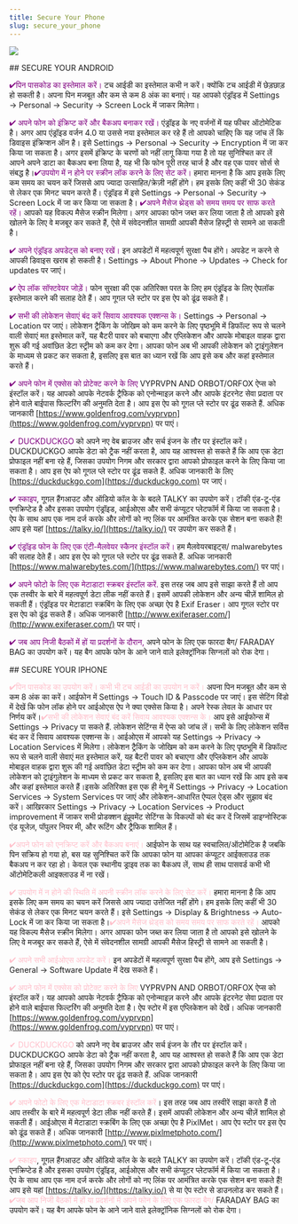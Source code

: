 ```yaml
---
title: Secure Your Phone
slug: secure_your_phone
---
```


![](/images/coverchap_3.jpg)


<div class="SECPHONE_H2" markdown="1">## SECURE YOUR ANDROID</div>




<span class="leadtip" style="color:purple">✔पिन पासकोड का इस्तेमाल करें।</span> टच आईडी का इस्तेमाल कभी न करें। क्योंकि टच आईडी में छेड़छाड़ हो सकती है। अपना पिन मजबूत और कम से कम 8 अंक का बनाएं। यह आपको एंड्रॉइड में Settings → Personal → Security → Screen Lock में जाकर मिलेगा।

<span class="leadtip" style="color:purple">✔ अपने फोन को इंक्रिप्ट करें और बैकअप बनाकर रखें।</span> एंड्रॉइड के नए वर्जनों में यह फीचर ऑटोमेटिक है। अगर आप एंड्रॉइड वर्जन 4.0 या उससे नया इस्तेमाल कर रहे हैं तो आपको चाहिए कि यह जांच लें कि डिवाइस इंक्रिप्शन ऑन है। इसे Settings → Personal → Security → Encryption में जा कर किया जा सकता है। अगर इसमें इंक्रिप्ट के चरणों को नहीं लागू किया गया है तो यह सुनिश्चित कर लें आपने अपने डाटा का बैकअप बना लिया है, यह भी कि फोन पूरी तरह चार्ज है और वह एक पावर सोर्स से संबद्ध है।<span class="leadtip" style="color:purple">✔उपयोग में न होने पर स्क्रीन लॉक करने के लिए सेट करें।</span> हमारा मानना है कि आप इसके लिए कम समय का चयन करें जिससे आप ज्यादा उत्साहित/क्रेज़ी नहीं होंगे। हम इसके लिए कहीं भी 30 सेकंड से लेकर एक मिनट चयन करते हैं। एंड्रॉइड में इसे Settings → Personal → Security → Screen Lock में जा कर किया जा सकता है। <span class="leadtip" style="color:purple">✔अपने मैसेज थ्रेड्स को समय समय पर साफ करते रहें।</span> आपको यह विकल्प मैसेज स्क्रीन मिलेगा। अगर आपका फोन जब्त कर लिया जाता है तो आपको इसे खोलने के लिए वे मजबूर कर सकते हैं, ऐसे में संवेदनशील सामग्री आपकी मैसेज हिस्ट्री से सामने आ सकती है।




<span class="leadtip" style="color:purple">✔ अपने एंड्रॉइड अपडेट्स को बनाए रखें।</span> इन अपडेटों में महत्वपूर्ण सुरक्षा पैच होंगे। अपडेट न करने से आपकी डिवाइस खराब हो सकती है। Settings → About Phone → Updates → Check for updates पर जाएं।

<span class="leadtip" style="color:purple">✔ ऐप लॉक सॉफ्टवेयर जोड़ें।</span> फोन सुरक्षा की एक अतिरिक्त परत के लिए हम एंड्रॉइड के लिए ऐपलॉक इस्तेमाल करने की सलाह देते हैं। आप गूगल प्ले स्टोर पर इस ऐप को ढूंढ सकते हैं।

<span class="leadtip" style="color:purple">✔ सभी की लोकेशन सेवाएं बंद करें सिवाय आवश्यक एक्शन्स के।</span> Settings → Personal → Location पर जाएं। लोकेशन ट्रैकिंग के जोखिम को कम करने के लिए पृष्ठभूमि में डिफॉल्ट रूप से चलने वाली सेवाएं मत इस्तेमाल करें, यह बैटरी पावर को बचाएगा और एप्लिकेशन और आपके मोबाइल वाहक द्वारा शुरू की गई अवांछित डेटा स्ट्रीम को कम कर देगा। आपका फोन अब भी आपकी लोकेशन को ट्राइंगुलेशन के माध्यम से प्रकट कर सकता है, इसलिए इस बात का ध्यान रखें कि आप इसे कब और कहां इस्तेमाल करते हैं।

<span class="leadtip" style="color:purple">✔ अपने फोन में एक्सेस को प्रोटेक्ट करने के लिए</span> VYPRVPN AND ORBOT/ORFOX ऐप्स को इंस्टॉल करें। यह आपको आपके नेटवर्क ट्रैफिक को एनोन्माइज़ करने और आपके इंटरनेट सेवा प्रदाता पर होने वाले बाईपास फिल्टरिंग की अनुमति देता है। आप इस ऐप को गूगल प्ले स्टोर पर ढूंढ सकते हैं. अधिक जानकारी [https://www.goldenfrog.com/vyprvpn](https://www.goldenfrog.com/vyprvpn) पर पाएं।




<span class="leadtip" style="color:purple">✔ DUCKDUCKGO</span> को अपने नए वेब ब्राउजर और सर्च इंजन के तौर पर इंस्टॉल करें। DUCKDUCKGO आपके डेटा को ट्रैक नहीं करता है, आप यह आश्वस्त हो सकते हैं कि आप एक डेटा प्रोफाइल नहीं बना रहे हैं, जिसका उपयोग निगम और सरकार द्वारा आपको प्रोफाइल करने के लिए किया जा सकता है। आप इस ऐप को गूगल प्ले स्टोर पर ढूंढ सकते हैं. अधिक जानकारी के लिए [https://duckduckgo.com](https://duckduckgo.com) पर जाएं।

<span class="leadtip" style="color:purple">✔ स्काइप</span>, गूगल हैंगआउट और ऑडियो कॉल के के बदले TALKY का उपयोग करें। टॉकी एंड-टू-एंड एनक्रिप्टेड है और इसका उपयोग एंड्रॉइड, आईओएस और सभी कंप्यूटर प्लेटफॉर्म में किया जा सकता है। ऐप के साथ आप एक नाम दर्ज करके और लोगों को नए लिंक पर आमंत्रित करके एक सेशन बना सकते हैं! आप इसे यहां [https://talky.io/](https://talky.io/) पर उपयोग कर सकते हैं।

<span class="leadtip" style="color:purple">✔ एंड्रॉइड फोन के लिए एक एंटी-मैलवेयर स्कैनर इंस्टॉल करें।</span> हम मैलवेयरबाइट्स/ malwarebytes की सलाह देते हैं। आप इस ऐप को गूगल प्ले स्टोर पर ढूंढ सकते हैं. अधिक जानकारी [https://www.malwarebytes.com/](https://www.malwarebytes.com/) पर पाएं। 

<span class="leadtip" style="color:purple">✔ अपने फोटो के लिए एक मेटाडाटा स्क्रबर इंस्टॉल करें.</span> इस तरह जब आप इसे साझा करते हैं तो आप एक तस्वीर के बारे में महत्वपूर्ण डेटा लीक नहीं करते हैं। इसमें आपकी लोकेशन और अन्य चीज़ें शामिल हो सकती हैं। एंड्रॉइड पर मेटाडाटा स्क्रबिंग के लिए एक अच्छा ऐप है Exif Eraser। आप गूगल स्टोर पर इस ऐप को ढूंढ सकते हैं। अधिक जानकारी  [http://www.exiferaser.com/](http://www.exiferaser.com/)  पर पाएं।

<span class="leadtip" style="color:purple">✔ जब आप निजी बैठकों में हों या प्रदर्शनों के दौरान,</span> अपने फोन के लिए एक फारदा बैग/ FARADAY BAG का उपयोग करें। यह बैग आपके फोन के आने जाने वाले इलेक्ट्रॉनिक सिग्नलों को रोक देगा।

<div class="SECPHONE_H2" markdown="1">## SECURE YOUR IPHONE</div>




<span class="leadtip" style="color:pink">✔पिन पासकोड का उपयोग करें। कभी भी टच आईडी का उपयोग न करें।</span> अपना पिन मजबूत और कम से कम 8 अंक का करें। आईफोन में Settings → Touch ID &amp; Passcode पर जाएं। इस सेटिंग विंडो में देखें कि फोन लॉक होने पर आईओएस ऐप ने क्या एक्सेस किया है। अपने रेस्क लेवल के आधार पर निर्णय करें।<span class="leadtip" style="color:pink">✔सभी की लोकेशन सेवाएं बंद करें सिवाय आवश्यक एक्शन्स के।</span> आप इसे आईफोन्स में Settings → Privacy पा सकते हैं. लोकेशन सेटिंग्स में ऐप्स को जांच लें। सभी के लिए लोकेशन सर्विस बंद कर दें सिवाय आवश्यक एक्शन्स के। आईओएस में आपको यह Settings → Privacy → Location Services में मिलेगा। लोकेशन ट्रैकिंग के जोखिम को कम करने के लिए पृष्ठभूमि में डिफॉल्ट रूप से चलने वाली सेवाएं मत इस्तेमाल करें, यह बैटरी पावर को बचाएगा और एप्लिकेशन और आपके मोबाइल वाहक द्वारा शुरू की गई अवांछित डेटा स्ट्रीम को कम कर देगा। आपका फोन अब भी आपकी लोकेशन को ट्राइंगुलेशन के माध्यम से प्रकट कर सकता है, इसलिए इस बात का ध्यान रखें कि आप इसे कब और कहां इस्तेमाल करते हैं।इसके अतिरिक्त इस एक ही मेनू में Settings → Privacy → Location Services → System Services पर जाएं और लोकेशन-आधारित ऐप्पल ऐड्स और सुझाव बंद करें। आखिरकार Settings → Privacy → Location Services → Product improvement में जाकर सभी प्रोडक्शन इंप्रूवमेंट सेटिंग्स के विकल्पों को बंद कर दें जिसमें डाइग्नोस्टिक एंड यूजेज़, पॉपुलर नियर मी, और रूटिंग और ट्रैफिक शामिल हैं।


<span class="leadtip" style="color:pink">✔अपने फोन को एनक्रिप्ट करें और बैकअप बनाएं।</span> आईफोन के साथ यह स्वचालित/ऑटोमेटिक है जबकि पिन सक्रिय हो गया हो, बस यह सुनिश्चित करें कि आपका फोन या आपका कंप्यूटर आईक्लाउड तक बैकअप न कर रहा हो। केवल एक स्थानीय ड्राइव तक का बैकअप लें, साथ ही साथ पासवर्ड कभी भी ऑटोमेटिकली आइक्लाउड में ना रखें।

<span class="leadtip" style="color:pink">✔ उपयोग में न होने की स्थिति में अपनी स्क्रीन लॉक करने के लिए सेट करें।</span> हमारा मानना है कि आप इसके लिए कम समय का चयन करें जिससे आप ज्यादा उत्तेजित नहीं होंगे। हम इसके लिए कहीं भी 30 सेकंड से लेकर एक मिनट चयन करते हैं। इसे Settings → Display &amp; Brightness → Auto-Lock में जा कर किया जा सकता है।<span class="leadtip" style="color:pink">✔अपने मैसेज थ्रेड्स को समय समय पर साफ करते रहें।</span> आपको यह विकल्प मैसेज स्क्रीन मिलेगा। अगर आपका फोन जब्त कर लिया जाता है तो आपको इसे खोलने के लिए वे मजबूर कर सकते हैं, ऐसे में संवेदनशील सामग्री आपकी मैसेज हिस्ट्री से सामने आ सकती है।

<span class="leadtip" style="color:pink">✔ अपने सभी आईओएस अपडेट करें।</span> इन अपडेटों में महत्वपूर्ण सुरक्षा पैच होंगे, आप इसे Settings → General → Software Update में देख सकते हैं।

<span class="leadtip" style="color:pink">✔ अपने फोन में एक्सेस को प्रोटेक्ट करने के लिए</span> VYPRVPN AND ORBOT/ORFOX ऐप्स को इंस्टॉल करें। यह आपको आपके नेटवर्क ट्रैफिक को एनोन्माइज़ करने और आपके इंटरनेट सेवा प्रदाता पर होने वाले बाईपास फिल्टरिंग की अनुमति देता है। ऐप स्टोर में इस एप्लिकेशन को देखें। अधिक जानकारी [https://www.goldenfrog.com/vyprvpn](https://www.goldenfrog.com/vyprvpn) पर पाएं।




<span class="leadtip" style="color:pink">✔ DUCKDUCKGO</span> को अपने नए वेब ब्राउजर और सर्च इंजन के तौर पर इंस्टॉल करें। DUCKDUCKGO आपके डेटा को ट्रैक नहीं करता है, आप यह आश्वस्त हो सकते हैं कि आप एक डेटा प्रोफाइल नहीं बना रहे हैं, जिसका उपयोग निगम और सरकार द्वारा आपको प्रोफाइल करने के लिए किया जा सकता है। आप इस ऐप को ऐप स्टोर पर ढूंढ सकते हैं. अधिक जानकारी [https://duckduckgo.com](https://duckduckgo.com) पर पाएं।

<span class="leadtip" style="color:pink">✔ अपने फोटो के लिए एक मेटाडाटा स्क्रबर इंस्टॉल करें</span>। इस तरह जब आप तस्वीरें साझा करते हैं तो आप तस्वीर के बारे में महत्वपूर्ण डेटा लीक नहीं करते हैं। इसमें आपकी लोकेशन और अन्य चीज़ें शामिल हो सकती हैं। आईओएस में मेटाडाटा स्क्रबिंग के लिए एक अच्छा ऐप है PixlMet। आप ऐप स्टोर पर इस ऐप को ढूंढ सकते हैं। अधिक जानकारी [http://www.pixlmetphoto.com/](http://www.pixlmetphoto.com/) पर पाएं।

<span class="leadtip" style="color:pink">✔ स्काइप</span>, गूगल हैंगआउट और ऑडियो कॉल के के बदले TALKY का उपयोग करें। टॉकी एंड-टू-एंड एनक्रिप्टेड है और इसका उपयोग एंड्रॉइड, आईओएस और सभी कंप्यूटर प्लेटफॉर्म में किया जा सकता है। ऐप के साथ आप एक नाम दर्ज करके और लोगों को नए लिंक पर आमंत्रित करके एक सेशन बना सकते हैं! आप इसे यहां [https://talky.io/](https://talky.io/) से या ऐप स्टोर से डाउनलोड कर सकते हैं।<span class="leadtip" style="color:pink">✔जब आप निजी बैठकों में हों या प्रदर्शनों में अपने फोन के लिए एक फारदा बैग/</span> FARADAY BAG का उपयोग करें। यह बैग आपके फोन के आने जाने वाले इलेक्ट्रॉनिक सिग्नलों को रोक देगा।